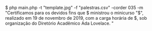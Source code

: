 $ php main.php -t "template.jpg" -f "palestras.csv" -corder 035  -m "Certificamos para os devidos fins que $ ministrou o minicurso "$", realizado em 19 de novembro de 2019, com a carga horária de $, sob organização do Diretório Acadêmico Ada Lovelace. "